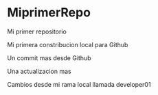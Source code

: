 # MiprimerRepo
Mi primer repositorio

Mi primera constribucion local para Github

Un commit mas desde Github

Una actualizacion mas

Cambios desde mi rama local llamada developer01
